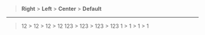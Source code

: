   > **Right**   > **Left**   > **Center**   > **Default**
  ------------- ------------ -------------- ---------------
  > 12          > 12         > 12           > 12
  > 123         > 123        > 123          > 123
  > 1           > 1          > 1            > 1


